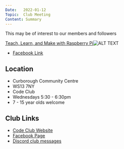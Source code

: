 ```yaml
---
Date:   2022-01-12
Topic:  Club Meeting
Content: Summary
---
```

This may be of interest to our members and followers

[Teach, Learn, and Make with Raspberry Pi](http://l.facebook.com/l.php?u=http%3A%2F%2Fraspberrypi.org%2F&h=AT1ASO3RcL3bzgwLz2Xd_bGw8cLzVNBp7zq2ZZBL1wP7_ako_SthDJnGXdVm4gFLOIOKoFA-c9yVuja6Rq7eVGcb_dtb8Jo-6UEG0o2dOD-SV44iObaISJ8cW7xVHeue&s=1)![ALT TEXT](https://external.fbhx6-1.fna.fbcdn.net/emg1/v/t13/15301370695935524516?url=https%3A%2F%2Fwww.raspberrypi.org%2Fpagekit-assets%2Fmedia%2Fimages%2F7bd734d6285cc84615aa.png&fb_obo=1&utld=raspberrypi.org&stp=c0.5000x0.5000f_dst-emg0_p361x361_q75&ccb=13-1&oh=06_AbF4_sNSzFaGxOzwLv5vpgycA_xOiuaWtsRKs3WEcIFQWw&oe=65283E98&_nc_sid=e609ca)

* [Facebook Link](https://www.facebook.com/1481985248595237/posts/4486212371505828/)

## Location

* Curborough Community Centre
* WS13 7NY
* Code Club
* Wednesdays 5:30 - 6:30pm
* 7 - 15 year olds welcome

## Club Links

* [Code Club Website](https://lichfield-code-club.github.io/)
* [Facebook Page](https://www.facebook.com/LichfieldCoders)
* [Discord club messages](https://discord.gg/szz6xGK)
